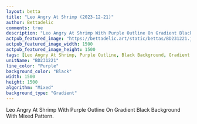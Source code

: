 ```yaml
---
layout: betta
title: "Leo Angry At Shrimp (2023-12-21)"
author: Bettadelic
comments: true
description: "Leo Angry At Shrimp With Purple Outline On Gradient Black Background With Mixed Pattern."
actpub_featured_image: "https://bettadelic.art/static/bettas/BD231221.jpg"
actpub_featured_image_width: 1500
actpub_featured_image_height: 1500
tags: [Leo Angry At Shrimp, Purple Outline, Black Background, Gradient Background Pattern, Mixed Pattern, December 2023]
unitName: "BD231221"
line_color: "Purple"
background_color: "Black"
width: 1500
height: 1500
algorithm: "Mixed"
background_type: "Gradient"
---
```


Leo Angry At Shrimp With Purple Outline On Gradient Black Background With Mixed Pattern.

